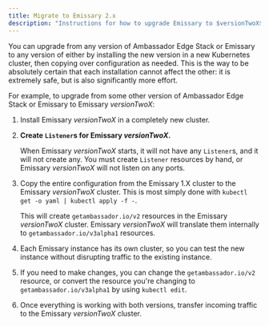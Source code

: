 ```yaml
---
title: Migrate to Emissary 2.x
description: "Instructions for how to upgrade Emissary to $versionTwoX$. Transfer your current configuration of Ambassador Edge Stack or Emissary to $versionTwoX$."
---
```


You can upgrade from any version of Ambassador Edge Stack or Emissary to
any version of either by installing the new version in a new Kubernetes cluster,
then copying over configuration as needed. This is the way to be absolutely
certain that each installation cannot affect the other: it is extremely safe,
but is also significantly more effort.

For example, to upgrade from some other version of Ambassador Edge Stack or
Emissary to Emissary $versionTwoX$:

1. Install Emissary $versionTwoX$ in a completely new cluster.

2. **Create `Listener`s for Emissary $versionTwoX$.**

   When Emissary $versionTwoX$ starts, it will not have any `Listener`s, and it will not
   create any. You must create `Listener` resources by hand, or Emissary $versionTwoX$
   will not listen on any ports.

3. Copy the entire configuration from the Emissary 1.X cluster to the Emissary
   $versionTwoX$ cluster. This is most simply done with `kubectl get -o yaml | kubectl apply -f -`.

   This will create `getambassador.io/v2` resources in the Emissary $versionTwoX$ cluster.
   Emissary $versionTwoX$ will translate them internally to `getambassador.io/v3alpha1`
   resources.

4. Each Emissary instance has its own cluster, so you can test the new
   instance without disrupting traffic to the existing instance.

5. If you need to make changes, you can change the `getambassador.io/v2` resource, or convert the
   resource you're changing to `getambassador.io/v3alpha1` by using `kubectl edit`.

6. Once everything is working with both versions, transfer incoming traffic to the Emissary
   $versionTwoX$ cluster.
